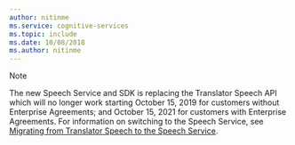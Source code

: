 ```yaml
---
author: nitinme
ms.service: cognitive-services
ms.topic: include
ms.date: 10/08/2018
ms.author: nitinme
---
```

> [!NOTE]
> The new Speech Service and SDK is replacing the Translator Speech API which will no longer work starting October 15, 2019 for customers without Enterprise Agreements; and October 15, 2021 for customers with Enterprise Agreements. For information on switching to the Speech Service, see [Migrating from Translator Speech to the Speech Service](../articles/cognitive-services/speech-service/how-to-migrate-from-translator-speech-api.md).